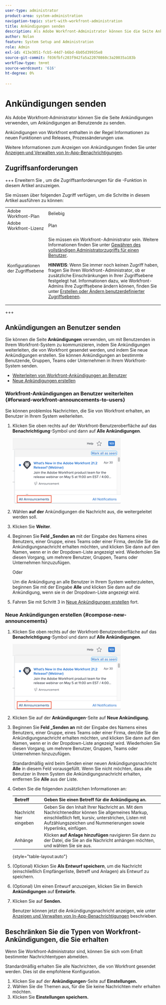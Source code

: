 ```yaml
---
user-type: administrator
product-area: system-administration
navigation-topic: start-with-workfront-administration
title: Ankündigungen senden
description: Als Adobe Workfront-Administrator können Sie die Seite Ankündigungen verwenden, um Ankündigungen an Benutzende zu senden.
author: Nolan
feature: System Setup and Administration
role: Admin
exl-id: 413e3051-fcb5-44d7-b6bd-6b05d39935e8
source-git-commit: f036fbfc203f942fa5a22070860c3a20035a183b
workflow-type: tm+mt
source-wordcount: '616'
ht-degree: 0%

---
```


# Ankündigungen senden

Als Adobe Workfront-Administrator können Sie die Seite Ankündigungen verwenden, um Ankündigungen an Benutzende zu senden.

Ankündigungen von Workfront enthalten in der Regel Informationen zu neuen Funktionen und Releases, Prozessänderungen usw.

Weitere Informationen zum Anzeigen von Ankündigungen finden Sie unter [Anzeigen und Verwalten von In-App-Benachrichtigungen](../../workfront-basics/using-notifications/view-and-manage-in-app-notifications.md).

## Zugriffsanforderungen

+++ Erweitern Sie , um die Zugriffsanforderungen für die -Funktion in diesem Artikel anzuzeigen.

Sie müssen über folgenden Zugriff verfügen, um die Schritte in diesem Artikel ausführen zu können:

<table style="table-layout:auto"> 
 <col> 
 <col> 
 <tbody> 
  <tr> 
   <td role="rowheader">Adobe Workfront-Plan</td> 
   <td>Beliebig</td> 
  </tr> 
  <tr> 
   <td role="rowheader">Adobe Workfront-Lizenz</td> 
   <td>Plan</td> 
  </tr> 
  <tr> 
   <td role="rowheader">Konfigurationen der Zugriffsebene</td> 
   <td> <p>Sie müssen ein Workfront-Administrator sein. Weitere Informationen finden Sie unter <a href="../../administration-and-setup/add-users/configure-and-grant-access/grant-a-user-full-administrative-access.md" class="MCXref xref">Gewähren des vollständigen Administratorzugriffs für einen Benutzer</a>.</p> <p><b>HINWEIS</b>: Wenn Sie immer noch keinen Zugriff haben, fragen Sie Ihren Workfront-Administrator, ob er zusätzliche Einschränkungen in Ihrer Zugriffsebene festgelegt hat. Informationen dazu, wie Workfront-Admins Ihre Zugriffsebene ändern können, finden Sie unter <a href="../../administration-and-setup/add-users/configure-and-grant-access/create-modify-access-levels.md" class="MCXref xref">Erstellen oder Ändern benutzerdefinierter Zugriffsebenen</a>.</p> </td> 
  </tr> 
 </tbody> 
</table>

+++

## Ankündigungen an Benutzer senden

Sie können die Seite **Ankündigungen** verwenden, um mit Benutzenden in Ihrem Workfront-System zu kommunizieren, indem Sie Ankündigungen weiterleiten, die von Workfront gesendet werden, und indem Sie neue Ankündigungen erstellen. Sie können Ankündigungen an bestimmte Benutzende, Gruppen, Teams oder Unternehmen in Ihrem Workfront-System senden.

* [Weiterleiten von Workfront-Ankündigungen an Benutzer](#forward-workfront-announcements-to-users)
* [Neue Ankündigungen erstellen](#compose-new-announcements)

### Workfront-Ankündigungen an Benutzer weiterleiten {#forward-workfront-announcements-to-users}

Sie können problemlos Nachrichten, die Sie von Workfront erhalten, an Benutzer in Ihrem System weiterleiten.

1. Klicken Sie oben rechts auf der Workfront-Benutzeroberfläche auf das **Benachrichtigung**-Symbol und dann auf **Alle Ankündigungen**.

   ![](assets/announcement-access-350x212.png)

1. Wählen **auf der** Ankündigungen die Nachricht aus, die weitergeleitet werden soll.
1. Klicken Sie **Weiter**.
1. Beginnen Sie **Feld „Senden an** mit der Eingabe des Namens eines Benutzers, einer Gruppe, eines Teams oder einer Firma, den/die Sie die Ankündigungsnachricht erhalten möchten, und klicken Sie dann auf den Namen, wenn er in der Dropdown-Liste angezeigt wird. Wiederholen Sie diesen Vorgang, um mehrere Benutzer, Gruppen, Teams oder Unternehmen hinzuzufügen.

   Oder

   Um die Ankündigung an alle Benutzer in Ihrem System weiterzuleiten, beginnen Sie mit der Eingabe **Alle** und klicken Sie dann auf die Ankündigung, wenn sie in der Dropdown-Liste angezeigt wird.

1. Fahren Sie mit Schritt 3 in [Neue Ankündigungen erstellen](#compose-new-announcements) fort.

### Neue Ankündigungen erstellen {#compose-new-announcements}

1. Klicken Sie oben rechts auf der Workfront-Benutzeroberfläche auf das **Benachrichtigung**-Symbol und dann auf **Alle Ankündigungen**.

   ![](assets/announcement-access-350x212.png)

1. Klicken Sie auf der **Ankündigungen**-Seite auf **Neue Ankündigung.**

1. Beginnen Sie **Feld „Senden an** mit der Eingabe des Namens eines Benutzers, einer Gruppe, eines Teams oder einer Firma, den/die Sie die Ankündigungsnachricht erhalten möchten, und klicken Sie dann auf den Namen, wenn er in der Dropdown-Liste angezeigt wird. Wiederholen Sie diesen Vorgang, um mehrere Benutzer, Gruppen, Teams oder Unternehmen hinzuzufügen.

   Standardmäßig wird beim Senden einer neuen Ankündigungsnachricht **Alle** in diesem Feld vorausgefüllt. Wenn Sie nicht möchten, dass alle Benutzer in Ihrem System die Ankündigungsnachricht erhalten, entfernen Sie **Alle** aus der Liste.

1. Geben Sie die folgenden zusätzlichen Informationen an:

   | Betreff | Geben Sie einen Betreff für die Ankündigung an. |
   |---|---|
   | Nachricht hier eingeben | Geben Sie den Inhalt Ihrer Nachricht an. Mit dem Nachrichteneditor können Sie allgemeines Markup, einschließlich fett, kursiv, unterstrichen, Listen mit Aufzählungszeichen und Nummerierungen sowie Hyperlinks, einfügen. |
   | Anhänge | Klicken **auf Anlage hinzufügen** navigieren Sie dann zu der Datei, die Sie an die Nachricht anhängen möchten, und wählen Sie sie aus. |

   {style="table-layout:auto"}

1. (Optional) Klicken Sie **Als Entwurf speichern**, um die Nachricht (einschließlich Empfängerliste, Betreff und Anlagen) als Entwurf zu speichern.

1. (Optional) Um einen Entwurf anzuzeigen, klicken Sie im Bereich **Ankündigungen** auf **Entwürfe**.

1. Klicken Sie auf **Senden.**

   Benutzer können jetzt die Ankündigungsnachricht anzeigen, wie unter [Anzeigen und Verwalten von In-App-Benachrichtigungen](../../workfront-basics/using-notifications/view-and-manage-in-app-notifications.md) beschrieben.

## Beschränken Sie die Typen von Workfront-Ankündigungen, die Sie erhalten

Wenn Sie Workfront-Administrator sind, können Sie sich vom Erhalt bestimmter Nachrichtentypen abmelden.

Standardmäßig erhalten Sie alle Nachrichten, die von Workfront gesendet werden. Dies ist die empfohlene Konfiguration.

1. Klicken Sie auf der **Ankündigungen**-Seite auf **Einstellungen.**
1. Wählen Sie die Themen aus, für die Sie keine Nachrichten mehr erhalten möchten.
1. Klicken Sie **Einstellungen speichern.**
